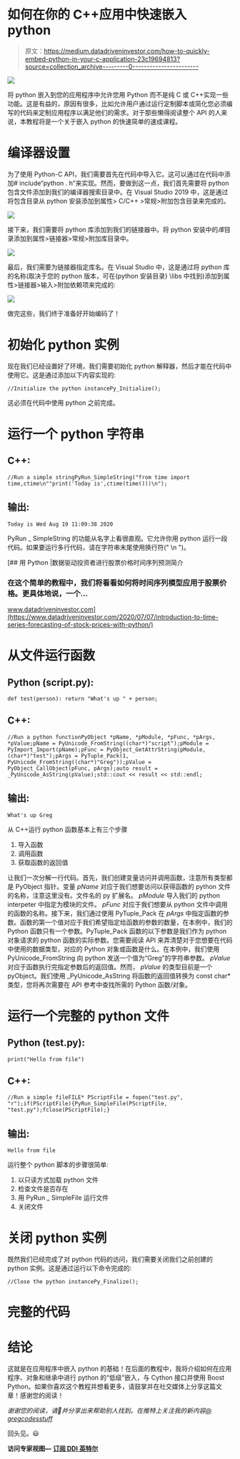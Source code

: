 # 如何在你的 C++应用中快速嵌入 python

> 原文：<https://medium.datadriveninvestor.com/how-to-quickly-embed-python-in-your-c-application-23c19694813?source=collection_archive---------0----------------------->

![](img/6c16c7589a8ad469b6281c5c697ae507.png)

将 python 嵌入到您的应用程序中允许您用 Python 而不是纯 C 或 C++实现一些功能。这是有益的，原因有很多，比如允许用户通过运行定制脚本或简化您必须编写的代码来定制应用程序以满足他们的需求。对于那些懒得阅读整个 API 的人来说，本教程将是一个关于嵌入 python 的快速简单的速成课程。

# **编译器设置**

为了使用 Python-C API，我们需要首先在代码中导入它。这可以通过在代码中添加# include“python . h”来实现。然而，要做到这一点，我们首先需要将 python 包含文件添加到我们的编译器搜索目录中。在 Visual Studio 2019 中，这是通过将包含目录从 python 安装添加到属性> C/C++ >常规>附加包含目录来完成的。

![](img/c8e58b8aa20f6eaa288ae33fde55838f.png)

接下来，我们需要将 python 库添加到我们的链接器中。将 python 安装中的*库*目录添加到属性>链接器>常规>附加库目录中。

![](img/e4db0646ae2f4b4ddefa608588e3d771.png)

最后，我们需要为链接器指定库名。在 Visual Studio 中，这是通过将 python 库的名称(取决于您的 python 版本，可在{python 安装目录} \libs 中找到)添加到属性>链接器>输入>附加依赖项来完成的:

![](img/35f492116bef7a9ed3544e0df28c5b46.png)

做完这些，我们终于准备好开始编码了！

# **初始化 python 实例**

现在我们已经设置好了环境，我们需要初始化 python 解释器，然后才能在代码中使用它。这是通过添加以下内容实现的:

```
//Initialize the python instancePy_Initialize();
```

这必须在代码中使用 python 之前完成。

# **运行一个 python 字符串**

## C++:

```
//Run a simple stringPyRun_SimpleString("from time import time,ctime\n""print('Today is',ctime(time()))\n");
```

## 输出:

```
Today is Wed Aug 19 11:09:38 2020
```

PyRun _ SimpleString 的功能从名字上看很直观。它允许你用 python 运行一段代码。如果要运行多行代码，请在字符串末尾使用换行符(" \n ")。

[](https://www.datadriveninvestor.com/2020/07/07/introduction-to-time-series-forecasting-of-stock-prices-with-python/) [## 用 Python |数据驱动投资者进行股票价格时间序列预测简介

### 在这个简单的教程中，我们将看看如何将时间序列模型应用于股票价格。更具体地说，一个…

www.datadriveninvestor.com](https://www.datadriveninvestor.com/2020/07/07/introduction-to-time-series-forecasting-of-stock-prices-with-python/) 

# 从文件运行函数

## **Python (script.py):**

```
def test(person): return "What's up " + person;
```

## **C++:**

```
//Run a python functionPyObject *pName, *pModule, *pFunc, *pArgs, *pValue;pName = PyUnicode_FromString((char*)"script");pModule = PyImport_Import(pName);pFunc = PyObject_GetAttrString(pModule, (char*)"test");pArgs = PyTuple_Pack(1, PyUnicode_FromString((char*)"Greg"));pValue = PyObject_CallObject(pFunc, pArgs);auto result = _PyUnicode_AsString(pValue);std::cout << result << std::endl;
```

## 输出:

```
What's up Greg
```

从 C++运行 python 函数基本上有三个步骤

1.  导入函数
2.  调用函数
3.  获取函数的返回值

让我们一次分解一行代码。首先，我们创建变量访问并调用函数，注意所有类型都是 PyObject 指针。变量 *pName* 对应于我们想要访问以获得函数的 python 文件的名称，注意这里没有。文件名的 py 扩展名。 *pModule* 导入我们的 python interpeter 中指定为模块的文件。 *pFunc* 对应于我们想要从 python 文件中调用的函数的名称。接下来，我们通过使用 PyTuple_Pack 在 *pArgs* 中指定函数的参数。函数的第一个值对应于我们希望指定给函数的参数的数量，在本例中，我们的 Python 函数只有一个参数。PyTuple_Pack 函数的以下参数是我们作为 python 对象请求的 python 函数的实际参数。您需要阅读 API 来弄清楚对于您想要在代码中使用的数据类型，对应的 Python 对象或函数是什么。在本例中，我们使用 PyUnicode_FromString 向 python 发送一个值为“Greg”的字符串参数。 *pValue* 对应于函数执行完指定参数后的返回值。然而， *pValue* 的类型目前是一个 pyObject。我们使用 _PyUnicode_AsString 将函数的返回值转换为 const char*类型，您将再次需要在 API 参考中查找所需的 Python 函数/对象。

# **运行一个完整的 python 文件**

## **Python (test.py):**

```
print("Hello from file")
```

## **C++:**

```
//Run a simple fileFILE* PScriptFile = fopen("test.py", "r");if(PScriptFile){PyRun_SimpleFile(PScriptFile, "test.py");fclose(PScriptFile);}
```

## **输出:**

```
Hello from file
```

运行整个 python 脚本的步骤很简单:

1.  以只读方式加载 python 文件
2.  检查文件是否存在
3.  用 PyRun _ SimpleFile 运行文件
4.  关闭文件

# 关闭 python 实例

既然我们已经完成了对 python 代码的访问，我们需要关闭我们之前创建的 python 实例。这是通过运行以下命令完成的:

```
//Close the python instancePy_Finalize();
```

# 完整的代码

# 结论

这就是在应用程序中嵌入 python 的基础！在后面的教程中，我将介绍如何在应用程序、对象和继承中进行 python 的“低级”嵌入，与 Cython 接口并使用 Boost Python。如果你喜欢这个教程并想看更多，请鼓掌并在社交媒体上分享这篇文章！感谢您的阅读！

*谢谢您的阅读，请👏并分享出来帮助别人找到。在推特上关注我的新内容*[*@ gregcodesstuff*](https://twitter.com/gregcodesstuff)

回头见。😃

**访问专家视图—** [**订阅 DDI 英特尔**](https://datadriveninvestor.com/ddi-intel)